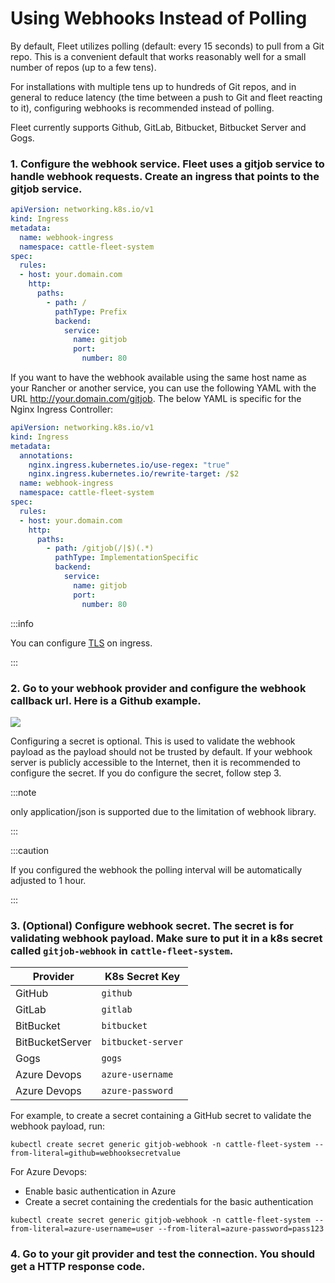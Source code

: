 # Using Webhooks Instead of Polling

By default, Fleet utilizes polling (default: every 15 seconds) to pull from a Git repo. This is a convenient default that works reasonably well for a small number of repos (up to a few tens).

For installations with multiple tens up to hundreds of Git repos, and in general to reduce latency (the time between a push to Git and fleet reacting to it), configuring webhooks is recommended instead of polling.

Fleet currently supports Github, GitLab, Bitbucket, Bitbucket Server and Gogs.

### 1. Configure the webhook service. Fleet uses a gitjob service to handle webhook requests. Create an ingress that points to the gitjob service.

```yaml
apiVersion: networking.k8s.io/v1
kind: Ingress
metadata:
  name: webhook-ingress
  namespace: cattle-fleet-system
spec:
  rules:
  - host: your.domain.com
    http:
      paths:
        - path: /
          pathType: Prefix
          backend:
            service:
              name: gitjob
              port:
                number: 80
```

If you want to have the webhook available using the same host name as your Rancher or another service, you can use the following YAML with the URL http://your.domain.com/gitjob. The below YAML is specific for the Nginx Ingress Controller:

```yaml
apiVersion: networking.k8s.io/v1
kind: Ingress
metadata:
  annotations:
    nginx.ingress.kubernetes.io/use-regex: "true"
    nginx.ingress.kubernetes.io/rewrite-target: /$2
  name: webhook-ingress
  namespace: cattle-fleet-system
spec:
  rules:
  - host: your.domain.com
    http:
      paths:
        - path: /gitjob(/|$)(.*)
          pathType: ImplementationSpecific
          backend:
            service:
              name: gitjob
              port:
                number: 80
```

:::info

You can configure [TLS](https://kubernetes.io/docs/concepts/services-networking/ingress/#tls) on ingress.

:::

### 2. Go to your webhook provider and configure the webhook callback url. Here is a Github example.

![](/img/webhook.png)

Configuring a secret is optional. This is used to validate the webhook payload as the payload should not be trusted by default.
If your webhook server is publicly accessible to the Internet, then it is recommended to configure the secret. If you do configure the
secret, follow step 3.

:::note

only application/json is supported due to the limitation of webhook library.

:::

:::caution

If you configured the webhook the polling interval will be automatically adjusted to 1 hour.

:::

### 3. (Optional) Configure webhook secret. The secret is for validating webhook payload. Make sure to put it in a k8s secret called `gitjob-webhook` in `cattle-fleet-system`.

| Provider        | K8s Secret Key     |
|-----------------|--------------------|
| GitHub          | `github`           |
| GitLab          | `gitlab`           |
| BitBucket       | `bitbucket`        |
| BitBucketServer | `bitbucket-server` |
| Gogs            | `gogs`             |
| Azure Devops    | `azure-username`   |
| Azure Devops    | `azure-password`   |

For example, to create a secret containing a GitHub secret to validate the webhook payload, run:

```shell
kubectl create secret generic gitjob-webhook -n cattle-fleet-system --from-literal=github=webhooksecretvalue
```

For Azure Devops:
- Enable basic authentication in Azure
- Create a secret containing the credentials for the basic authentication
```shell
kubectl create secret generic gitjob-webhook -n cattle-fleet-system --from-literal=azure-username=user --from-literal=azure-password=pass123
```

### 4. Go to your git provider and test the connection. You should get a HTTP response code.
